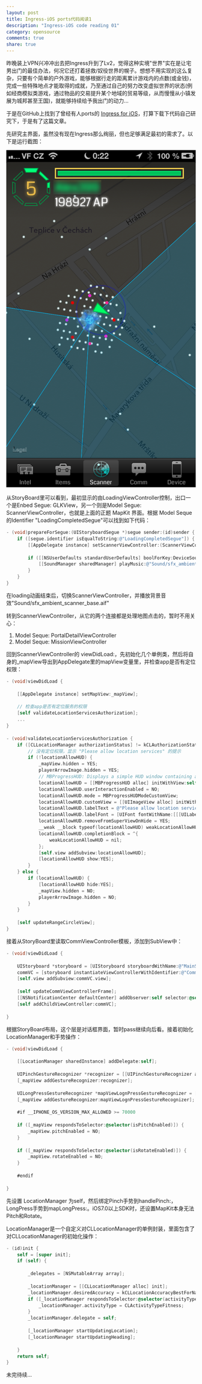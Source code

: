 ```yaml
---
layout: post
title: Ingress-iOS ports代码阅读1
description: "Ingress-iOS code reading 01"
category: opensource
comments: true
share: true
---
```


昨晚装上VPN兴冲冲出去把Ingress升到了Lv2，觉得这种实境"世界"实在是让宅男出门的最佳办法，何况它还打着拯救/奴役世界的幌子。想想不用实现的这么复杂，只要有个简单的户外游戏，能够根据行走的距离累计游戏内的点数(或金钱)，完成一些特殊地点才能取得的成就，乃至通过自己的努力改变虚拟世界的状态(例如经商模拟类游戏，通过物品的交易提升某个地域的贸易等级，从而慢慢从小镇发展为城邦甚至王国)，就能够持续给予我出门的动力...

于是在GitHub上找到了曾经有人ports的 [Ingress for iOS](https://github.com/marstone/ingress-ios)，打算下载下代码自己研究下，于是有了这篇文章。

先研究主界面，虽然没有现在Ingress那么绚丽，但也足够满足最初的需求了。以下是运行截图：

![Ingress for iOS](/images/ingress-ios_screenshot.png)

从StoryBoard里可以看到，最初显示的由LoadingViewController控制，出口一个是Enbed Segue: GLKView，另一个则是Model Segue: ScannerViewController，也就是上面的正题 MapKit 界面。根据 Model Seque 的Identifier "LoadingCompletedSegue"可以找到如下代码：

```objective-c
- (void)prepareForSegue:(UIStoryboardSegue *)segue sender:(id)sender {
    if ([segue.identifier isEqualToString:@"LoadingCompletedSegue"]) {
        [[AppDelegate instance] setScannerViewController:(ScannerViewController *)segue.destinationViewController];

        if ([[NSUserDefaults standardUserDefaults] boolForKey:DeviceSoundToggleBackground]) {
            [[SoundManager sharedManager] playMusic:@"Sound/sfx_ambient_scanner_base.aif" looping:YES];
        }
    }
}
```

在loading动画结束后，切换ScannerViewController，并播放背景音效"Sound/sfx_ambient_scanner_base.aif"

转到ScannerViewController，从它的两个连接都是处理地图点击的，暂时不用关心：

1. Model Seque<PortalDetailSegue>: PortalDetailViewController
2. Model Seque<FactionChooseSegue>: MissionViewController

回到ScannerViewController的 viewDidLoad:，先初始化几个单例类，然后将自身的_mapView导出到AppDelegate里的mapView变量里，并检查app是否有定位权限：

```objective-c
- (void)viewDidLoad {

    [[AppDelegate instance] setMapView:_mapView];

    // 检查app是否有定位服务的权限
    [self validateLocationServicesAuthorization];
    ...
}

- (void)validateLocationServicesAuthorization {
    if ([CLLocationManager authorizationStatus] != kCLAuthorizationStatusAuthorized) {
        // 没有定位权限，显示 "Please allow location services" 的提示
        if (!locationAllowHUD) {
            _mapView.hidden = YES;
            playerArrowImage.hidden = YES;
            // MBProgressHUD: Displays a simple HUD window containing a progress indicator and two optional labels for short messages
            locationAllowHUD = [[MBProgressHUD alloc] initWithView:self.view];
            locationAllowHUD.userInteractionEnabled = NO;
            locationAllowHUD.mode = MBProgressHUDModeCustomView;
            locationAllowHUD.customView = [[UIImageView alloc] initWithImage:[UIImage imageNamed:@"warning.png"]];
            locationAllowHUD.labelText = @"Please allow location services";
            locationAllowHUD.labelFont = [UIFont fontWithName:[[[UILabel appearance] font] fontName] size:16];
            locationAllowHUD.removeFromSuperViewOnHide = YES;
            __weak __block typeof(locationAllowHUD) weakLocationAllowHUD = locationAllowHUD;
            locationAllowHUD.completionBlock = ^{
                weakLocationAllowHUD = nil;
            };
            [self.view addSubview:locationAllowHUD];
            [locationAllowHUD show:YES];
        }
    } else {
        if (locationAllowHUD) {
            [locationAllowHUD hide:YES];
            _mapView.hidden = NO;
            playerArrowImage.hidden = NO;
        }
    }
    
    [self updateRangeCircleView];
}
```

接着从StoryBoard里读取CommViewController模板，添加到SubView中：

```objective-c
- (void)viewDidLoad {

    UIStoryboard *storyboard = [UIStoryboard storyboardWithName:@"MainStoryboard_iPhone" bundle:nil];
    commVC = [storyboard instantiateViewControllerWithIdentifier:@"CommViewController"];
    [self.view addSubview:commVC.view];

    [self updateCommViewControllerFrame];
    [[NSNotificationCenter defaultCenter] addObserver:self selector:@selector(statusBarFrameDidChange:) name:UIApplicationDidChangeStatusBarFrameNotification object:nil];
    [self addChildViewController:commVC];

}
```

根据StoryBoard布局，这个层是对话框界面，暂时pass继续向后看。接着初始化LocationManager和手势操作：

```objective-c
- (void)viewDidLoad {

    [[LocationManager sharedInstance] addDelegate:self];

    UIPinchGestureRecognizer *recognizer = [[UIPinchGestureRecognizer alloc] initWithTarget:self action:@selector(handlePinch:)];
    [_mapView addGestureRecognizer:recognizer];

    UILongPressGestureRecognizer *mapViewLognPressGestureRecognizer = [[UILongPressGestureRecognizer alloc] initWithTarget:self action:@selector(mapLongPress:)];
    [_mapView addGestureRecognizer:mapViewLognPressGestureRecognizer];

    #if __IPHONE_OS_VERSION_MAX_ALLOWED >= 70000

    if ([_mapView respondsToSelector:@selector(isPitchEnabled)]) {
        _mapView.pitchEnabled = NO;
    }

    if ([_mapView respondsToSelector:@selector(isRotateEnabled)]) {
        _mapView.rotateEnabled = NO;
    }

    #endif

}
```

先设置 LocationManager <CLLocationManagerDelegate> 为self，然后绑定Pinch手势到handlePinch:，LongPress手势到mapLongPress:。iOS7.0以上SDK时，还设置MapKit本身无法Pitch和Rotate。

LocationManager是一个自定义对CLLocationManager的单例封装，里面包含了对CLLocationManager的初始化操作：

```objective-c
- (id)init {
    self = [super init];
    if (self) {
        
        _delegates = [NSMutableArray array];
        
        _locationManager = [[CLLocationManager alloc] init];
        _locationManager.desiredAccuracy = kCLLocationAccuracyBestForNavigation;        // 设置为最佳精度(不怕过于耗电?)
        if ([_locationManager respondsToSelector:@selector(activityType)]) {
            _locationManager.activityType = CLActivityTypeFitness;                      // 当位置改变时才进行跟踪
        }
        _locationManager.delegate = self;
        
        [_locationManager startUpdatingLocation];
        [_locationManager startUpdatingHeading];
        
    }
    return self;
}
```

未完待续...


